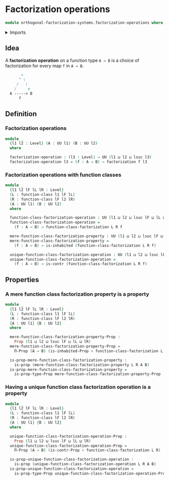 # Factorization operations

```agda
module orthogonal-factorization-systems.factorization-operations where
```

<details><summary>Imports</summary>

```agda
open import foundation.contractible-types
open import foundation.functions
open import foundation.inhabited-types
open import foundation.propositions
open import foundation.universe-levels

open import orthogonal-factorization-systems.factorizations-of-maps
open import orthogonal-factorization-systems.function-classes
```

</details>

## Idea

A **factorization operation** on a function type `A → B` is a choice of
factorization for every map `f` in `A → B`.

```md
       ∙
      ^ \
     /   \
    /     v
  A -----> B
      f
```

## Definition

### Factorization operations

```agda
module _
  {l1 l2 : Level} (A : UU l1) (B : UU l2)
  where

  factorization-operation : (l3 : Level) → UU (l1 ⊔ l2 ⊔ lsuc l3)
  factorization-operation l3 = (f : A → B) → factorization f l3
```

### Factorization operations with function classes

```agda
module _
  {l1 l2 lF lL lR : Level}
  (L : function-class l1 lF lL)
  (R : function-class lF l2 lR)
  (A : UU l1) (B : UU l2)
  where

  function-class-factorization-operation : UU (l1 ⊔ l2 ⊔ lsuc lF ⊔ lL ⊔ lR)
  function-class-factorization-operation =
    (f : A → B) → function-class-factorization L R f

  mere-function-class-factorization-property : UU (l1 ⊔ l2 ⊔ lsuc lF ⊔ lL ⊔ lR)
  mere-function-class-factorization-property =
    (f : A → B) → is-inhabited (function-class-factorization L R f)

  unique-function-class-factorization-operation : UU (l1 ⊔ l2 ⊔ lsuc lF ⊔ lL ⊔ lR)
  unique-function-class-factorization-operation =
    (f : A → B) → is-contr (function-class-factorization L R f)
```

## Properties

### A mere function class factorization property is a property

```agda
module _
  {l1 l2 lF lL lR : Level}
  (L : function-class l1 lF lL)
  (R : function-class lF l2 lR)
  {A : UU l1} {B : UU l2}
  where

  mere-function-class-factorization-property-Prop :
    Prop (l1 ⊔ l2 ⊔ lsuc lF ⊔ lL ⊔ lR)
  mere-function-class-factorization-property-Prop =
    Π-Prop (A → B) (is-inhabited-Prop ∘ function-class-factorization L R)

  is-prop-mere-function-class-factorization-property :
    is-prop (mere-function-class-factorization-property L R A B)
  is-prop-mere-function-class-factorization-property =
    is-prop-type-Prop mere-function-class-factorization-property-Prop
```

### Having a unique function class factorization operation is a property

```agda
module _
  {l1 l2 lF lL lR : Level}
  (L : function-class l1 lF lL)
  (R : function-class lF l2 lR)
  {A : UU l1} {B : UU l2}
  where

  unique-function-class-factorization-operation-Prop :
    Prop (l1 ⊔ l2 ⊔ lsuc lF ⊔ lL ⊔ lR)
  unique-function-class-factorization-operation-Prop =
    Π-Prop (A → B) (is-contr-Prop ∘ function-class-factorization L R)

  is-prop-unique-function-class-factorization-operation :
    is-prop (unique-function-class-factorization-operation L R A B)
  is-prop-unique-function-class-factorization-operation =
    is-prop-type-Prop unique-function-class-factorization-operation-Prop
```
